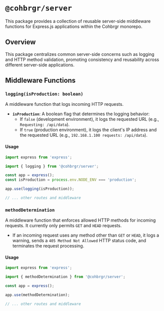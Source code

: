 # `@cohbrgr/server`

This package provides a collection of reusable server-side middleware functions for Express.js applications within the Cohbrgr monorepo.

## Overview

This package centralizes common server-side concerns such as logging and HTTP method validation, promoting consistency and reusability across different server-side applications.

## Middleware Functions

### `logging(isProduction: boolean)`

A middleware function that logs incoming HTTP requests.

- **`isProduction`**: A boolean flag that determines the logging behavior:
    - If `false` (development environment), it logs the requested URL (e.g., `Requesting: /api/data`).
    - If `true` (production environment), it logs the client's IP address and the requested URL (e.g., `192.168.1.100 requests: /api/data`).

#### Usage

```typescript
import express from 'express';

import { logging } from '@cohbrgr/server';

const app = express();
const isProduction = process.env.NODE_ENV === 'production';

app.use(logging(isProduction));

// ... other routes and middleware
```

### `methodDetermination`

A middleware function that enforces allowed HTTP methods for incoming requests. It currently only permits `GET` and `HEAD` requests.

- If an incoming request uses any method other than `GET` or `HEAD`, it logs a warning, sends a `405 Method Not Allowed` HTTP status code, and terminates the request processing.

#### Usage

```typescript
import express from 'express';

import { methodDetermination } from '@cohbrgr/server';

const app = express();

app.use(methodDetermination);

// ... other routes and middleware
```
